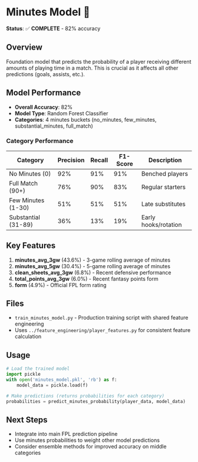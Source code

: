 # Minutes Model 🎯

**Status**: ✅ **COMPLETE** - 82% accuracy

## Overview
Foundation model that predicts the probability of a player receiving different amounts of playing time in a match. This is crucial as it affects all other predictions (goals, assists, etc.).

## Model Performance
- **Overall Accuracy**: 82%
- **Model Type**: Random Forest Classifier
- **Categories**: 4 minutes buckets (no_minutes, few_minutes, substantial_minutes, full_match)

### Category Performance
| Category | Precision | Recall | F1-Score | Description |
|----------|-----------|--------|----------|-------------|
| No Minutes (0) | 92% | 91% | 91% | Benched players |
| Full Match (90+) | 76% | 90% | 83% | Regular starters |
| Few Minutes (1-30) | 51% | 51% | 51% | Late substitutes |
| Substantial (31-89) | 36% | 13% | 19% | Early hooks/rotation |

## Key Features
1. **minutes_avg_3gw** (43.6%) - 3-game rolling average of minutes
2. **minutes_avg_5gw** (30.4%) - 5-game rolling average of minutes  
3. **clean_sheets_avg_3gw** (6.8%) - Recent defensive performance
4. **total_points_avg_3gw** (6.0%) - Recent fantasy points form
5. **form** (4.9%) - Official FPL form rating

## Files
- `train_minutes_model.py` - Production training script with shared feature engineering
- Uses `../feature_engineering/player_features.py` for consistent feature calculation

## Usage
```python
# Load the trained model
import pickle
with open('minutes_model.pkl', 'rb') as f:
    model_data = pickle.load(f)

# Make predictions (returns probabilities for each category)
probabilities = predict_minutes_probability(player_data, model_data)
```

## Next Steps
- Integrate into main FPL prediction pipeline
- Use minutes probabilities to weight other model predictions
- Consider ensemble methods for improved accuracy on middle categories
